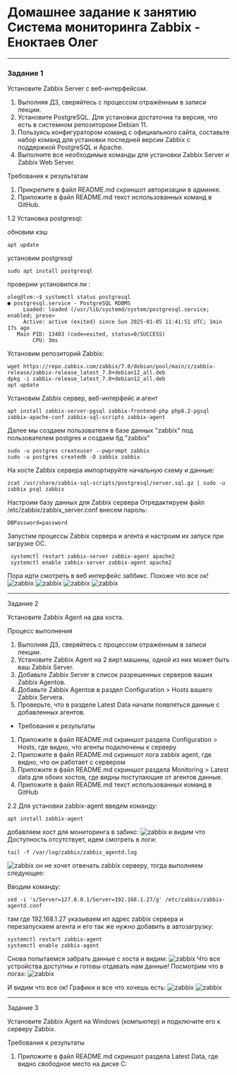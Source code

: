 # Домашнее задание к занятию Система мониторинга Zabbix - Еноктаев Олег



---

### Задание 1

Установите Zabbix Server с веб-интерфейсом.

1. Выполняя ДЗ, сверяйтесь с процессом отражённым в записи лекции.
2. Установите PostgreSQL. Для установки достаточна та версия, что есть в системном репозитороии Debian 11.
3. Пользуясь конфигуратором команд с официального сайта, составьте набор команд для установки последней версии Zabbix с поддержкой PostgreSQL и Apache.
4. Выполните все необходимые команды для установки Zabbix Server и Zabbix Web Server.

Требования к результатам

1. Прикрепите в файл README.md скриншот авторизации в админке.
2. Приложите в файл README.md текст использованных команд в GitHub.

1.2 Установка postgresql:

обновим кэш
```
apt update
```
установим postgresql
```
sudo apt install postgresql
```
проверим установился ли :
```
oleg@lvm:~$ systemctl status postgresql
● postgresql.service - PostgreSQL RDBMS
     Loaded: loaded (/usr/lib/systemd/system/postgresql.service; enabled; prese>
     Active: active (exited) since Sun 2025-01-05 11:41:51 UTC; 1min 17s ago
   Main PID: 13403 (code=exited, status=0/SUCCESS)
        CPU: 3ms
```
Установим репозиторий Zabbix:
```
wget https://repo.zabbix.com/zabbix/7.0/debian/pool/main/z/zabbix-release/zabbix-release_latest_7.0+debian12_all.deb
dpkg -i zabbix-release_latest_7.0+debian12_all.deb
apt update
```
Установим Zabbix сервер, веб-интерфейс и агент
```
apt install zabbix-server-pgsql zabbix-frontend-php php8.2-pgsql zabbix-apache-conf zabbix-sql-scripts zabbix-agent
```
Далее мы создаем пользователя в базе данных "zabbix" под пользователем postgres и создаем бд "zabbix"
```
sudo -u postgres createuser --pwprompt zabbix
sudo -u postgres createdb -O zabbix zabbix
```
На хосте Zabbix сервера импортируйте начальную схему и данные:
```
zcat /usr/share/zabbix-sql-scripts/postgresql/server.sql.gz | sudo -u zabbix psql zabbix
```
Настроим базу данных для Zabbix сервера
Отредактируем файл /etc/zabbix/zabbix_server.conf внесем пароль:
```
DBPassword=password
```
Запустим процессы Zabbix сервера и агента и настроим их запуск при загрузке ОС.
```
 systemctl restart zabbix-server zabbix-agent apache2
 systemctl enable zabbix-server zabbix-agent apache2
```
Пора идти смотреть в веб интерфейс заббикс.
Похоже что все ок!
![zabbix](https://github.com/incid3nt/zabbix/blob/main/img/chrome_lIEaG6KcVT.png)
![zabbix](https://github.com/incid3nt/zabbix/blob/main/img/chrome_Qx5GQN7os2.png)
![zabbix](https://github.com/incid3nt/zabbix/blob/main/img/chrome_1aRlnI60pS.png)
![zabbix](https://github.com/incid3nt/zabbix/blob/main/img/chrome_G6jja8yrRv.png)

---

Задание 2

Установите Zabbix Agent на два хоста.

Процесс выполнения
1. Выполняя ДЗ, сверяйтесь с процессом отражённым в записи лекции.
2. Установите Zabbix Agent на 2 вирт.машины, одной из них может быть ваш Zabbix Server.
3. Добавьте Zabbix Server в список разрешенных серверов ваших Zabbix Agentов.
4. Добавьте Zabbix Agentов в раздел Configuration > Hosts вашего Zabbix Servera.
5. Проверьте, что в разделе Latest Data начали появляться данные с добавленных агентов.

- Требования к результаты
1. Приложите в файл README.md скриншот раздела Configuration > Hosts, где видно, что агенты подключены к серверу
2. Приложите в файл README.md скриншот лога zabbix agent, где видно, что он работает с сервером
3. Приложите в файл README.md скриншот раздела Monitoring > Latest data для обоих хостов, где видны поступающие от агентов данные.
4. Приложите в файл README.md текст использованных команд в GitHub

2.2 Для установки zabbix-agent введем команду:
```
apt install zabbix-agent
```
добавляем хост для мониторинга в забикс:
![zabbix](https://github.com/incid3nt/zabbix/blob/main/img/chrome_DCqgy6OOHL.png)
и видим что Доступность отсутствует, идем смотреть в логи:

```
tail -f /var/log/zabbix/zabbix_agentd.log
```
![zabbix](https://github.com/incid3nt/zabbix/blob/main/img/putty_5Wmpz3QW0c.png)
он не хочет отвечать zabbix серверу, тогда выполняем следующее:


Вводим команду:
```
sed -i 's/Server=127.0.0.1/Server=192.168.1.27/g' /etc/zabbix/zabbix-agentd.conf
```
там где 192.168.1.27 указываем ип адрес zabbix сервера и перезапускаем агента и его так же нужно добавить в автозагрузку:
```
systemctl restart zabbix-agent
systemctl enable zabbix-agent
```
Снова попытаемся забрать данные с хоста и видим:
![zabbix](https://github.com/incid3nt/zabbix/blob/main/img/chrome_8uwRhE7rlN.png)
Что все устройства доступны и готовы отдавать нам данные!
Посмотрим что в логах:
![zabbix](https://github.com/incid3nt/zabbix/blob/main/img/putty_lwQRbXJw5s.png)

И видим что все ок!
Графики и все что хочешь есть:
![zabbix](https://github.com/incid3nt/zabbix/blob/main/img/chrome_yZLovFBBPj.png)
![zabbix](https://github.com/incid3nt/zabbix/blob/main/img/chrome_V2Dxa4rj0p.png)

---

Задание 3

Установите Zabbix Agent на Windows (компьютер) и подключите его к серверу Zabbix.

Требования к результаты
1. Приложите в файл README.md скриншот раздела Latest Data, где видно свободное место на диске C: